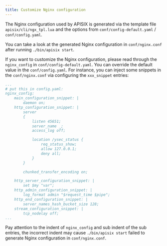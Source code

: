 ```yaml
---
title: Customize Nginx configuration
---
```


<!--
#
# Licensed to the Apache Software Foundation (ASF) under one or more
# contributor license agreements.  See the NOTICE file distributed with
# this work for additional information regarding copyright ownership.
# The ASF licenses this file to You under the Apache License, Version 2.0
# (the "License"); you may not use this file except in compliance with
# the License.  You may obtain a copy of the License at
#
#     http://www.apache.org/licenses/LICENSE-2.0
#
# Unless required by applicable law or agreed to in writing, software
# distributed under the License is distributed on an "AS IS" BASIS,
# WITHOUT WARRANTIES OR CONDITIONS OF ANY KIND, either express or implied.
# See the License for the specific language governing permissions and
# limitations under the License.
#
-->

The Nginx configuration used by APISIX is generated via the template file `apisix/cli/ngx_tpl.lua` and the options from `conf/config-default.yaml` / `conf/config.yaml`.

You can take a look at the generated Nginx configuration in `conf/nginx.conf` after running `./bin/apisix start`.

If you want to customize the Nginx configuration, please read through the `nginx_config` in `conf/config-default.yaml`. You can override the default value in the `conf/config.yaml`. For instance, you can inject some snippets in the `conf/nginx.conf` via configuring the `xxx_snippet` entries:

```yaml
...
# put this in config.yaml:
nginx_config:
    main_configuration_snippet: |
        daemon on;
    http_configuration_snippet: |
        server
        {
            listen 45651;
            server_name _;
            access_log off;

            location /ysec_status {
                req_status_show;
                allow 127.0.0.1;
                deny all;
            }
        }

        chunked_transfer_encoding on;

    http_server_configuration_snippet: |
        set $my "var";
    http_admin_configuration_snippet: |
        log_format admin "$request_time $pipe";
    http_end_configuration_snippet: |
        server_names_hash_bucket_size 128;
    stream_configuration_snippet: |
        tcp_nodelay off;
...
```
Pay attention to the indent of `nginx_config` and sub indent of the sub entries, the incorrect indent may cause `./bin/apisix start` failed to generate Nginx configuration in `conf/nginx.conf`.
